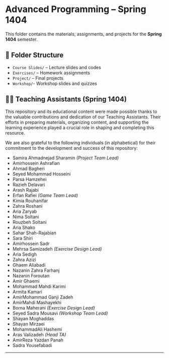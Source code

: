 # Advanced Programming – Spring 1404

This folder contains the materials, assignments, and projects for the **Spring 1404** semester.

## 📂 Folder Structure

- `Course Slides/` – Lecture slides and codes  
- `Exercises/` – Homework assignments  
- `Project/` – Final projects  
- `Workshop/`- Workshop slides and quizzes 


## 👨‍💻 Teaching Assistants (Spring 1404)

This repository and its educational content were made possible thanks to the valuable contributions and dedication of our Teaching Assistants. Their efforts in preparing materials, organizing content, and supporting the learning experience played a crucial role in shaping and completing this resource.

We are also grateful to the following individuals (in alphabetical) for their commitment to the development and success of this repository:


- Samira Ahmadnejad Sharamin *(Project Team Lead)* 
- Amirhossein Ashrafian  
- Ahmad Bagheri  
- Seyed Mohammad Hosseini  
- Parsa Hamzehei  
- Razieh Delavari  
- Arash Rajabi  
- Erfan Rafiei *(Game Team Lead)*
- Kimia Rouhanifar  
- Zahra Roshani  
- Aria Zaryab  
- Nima Soltani  
- Rouzbeh Soltani    
- Aria Shako  
- Sahar Shah-Rajabian  
- Sara Shiri    
- Amirhossein Sadr  
- Mehrsa Samizadeh *(Exercise Design Lead)*  
- Aria Sedigh  
- Zahra Azizi  
- Ghaem Aliabadi  
- Nazanin Zahra Farhanj  
- Nazanin Foroutan  
- Amir Ghaemi  
- Mohammad Mahdi Karimi  
- Armita Kamari  
- AmirMohammad Ganji Zadeh  
- AmirMahdi Mashayekhi  
- Borna Maherani *(Exercise Design Lead)*  
- Seyed Sadra Mousavi *(Workshop Team Lead)*
- Shayan Moghaddas  
- Shayan Mirzaei  
- MohammadAli Hashemi
- Aras Valizadeh *(Head TA)*  
- AmirReza Yazdan Panah  
- Sadra Yousefabadi   

---